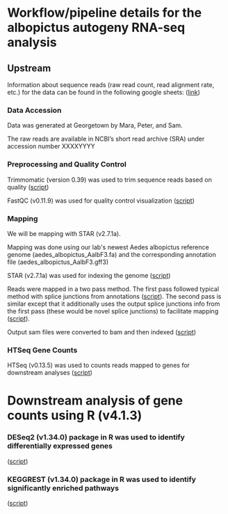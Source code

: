 # Workflow/pipeline details for the albopictus autogeny RNA-seq analysis

## Upstream 
Information about sequence reads (raw read count, read alignment rate, etc.) for the data can be found in the following google sheets: ([link](https://docs.google.com/spreadsheets/d/1_RixzDGNsUlvhOMVCTXViuR_Rim8dNrS5joLMOwbsXo/edit#gid=0))

### Data Accession
Data was generated at Georgetown by Mara, Peter, and Sam.

The raw reads are available in NCBI’s short read archive (SRA) under accession number XXXXYYYY

### Preprocessing and Quality Control
Trimmomatic (version 0.39) was used to trim sequence reads based on quality ([script](https://github.com/samstur/albo_auto_mRNA/blob/main/trim.sh))

FastQC (v0.11.9) was used for quality control visualization ([script](https://github.com/samstur/albo_auto_mRNA/blob/main/fastqc.sh))

### Mapping
We will be mapping with STAR (v2.7.1a).

Mapping was done using our lab's newest Aedes albopictus reference genome (aedes_albopictus_AalbF3.fa) and the corresponding annotation file (aedes_albopictus_AalbF3.gff3)

STAR (v2.7.1a) was used for indexing the genome ([script](https://github.com/samstur/albo_auto_mRNA/blob/main/STAR_genomeIndex.sh))

Reads were mapped in a two pass method. The first pass followed typical method with splice junctions from annotations ([script](https://github.com/samstur/albo_auto_mRNA/blob/main/STAR_mapping.sh)). The second pass is similar except that it additionally uses the output splice junctions info from the first pass (these would be novel splice junctions) to facilitate mapping ([script](https://github.com/samstur/albo_auto_mRNA/blob/main/STAR_map_twopass.sh)).

Output sam files were converted to bam and then indexed ([script](https://github.com/samstur/albo_auto_mRNA/blob/main/sam2bam.sh))

### HTSeq Gene Counts
HTSeq (v0.13.5) was used to counts reads mapped to genes for downstream analyses ([script](https://github.com/samstur/albo_auto_mRNA/blob/main/htseq_count.sh))

# Downstream analysis of gene counts using R (v4.1.3)

### DESeq2 (v1.34.0) package in R was used to identify differentially expressed genes
([script](https://github.com/samstur/albo_auto_mRNA/blob/main/DESeq_script.R))

### KEGGREST (v1.34.0) package in R was used to identify significantly enriched pathways
([script](https://github.com/samstur/albo_auto_mRNA/blob/main/KEGG_Enrichment.R))
